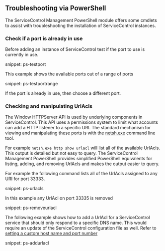 ## Troubleshooting via PowerShell

The ServiceControl Management PowerShell module offers some cmdlets to assist with troubleshooting the installation of ServiceControl instances.

### Check if a port is already in use

Before adding an instance of ServiceControl test if the port to use is currently in use.

snippet: ps-testport

This example shows the available ports out of a range of ports

snippet: ps-testportrange

If the port is already in use, then choose a different port.

### Checking and manipulating UrlAcls

The Window HTTPServer API is used by underlying components in ServiceControl. This API uses a permissions system to limit what accounts can add a HTTP listener to a specific URI. The standard mechanism for viewing and manipulating these ports is with the [netsh.exe](https://technet.microsoft.com/en-us/library/Cc725882.aspx) command line tool.

For example `netsh.exe http show urlacl` will list all of the available UrlAcls. This output is detailed but not easy to query. The ServiceControl Management PowerShell provides simplified PowerShell equivalents for listing, adding, and removing UrlAcls and makes the output easier to query.

For example the following command lists all of the UrlAcls assigned to any URI for port 33333.

snippet: ps-urlacls

In this example any UrlAcl on port 33335 is removed

snippet: ps-removeurlacl

The following example shows how to add a UrlAcl for a ServiceControl service that should only respond to a specific DNS name. This would require an update of the ServiceControl configuration file as well. Refer to [setting a custom host name and port number](/servicecontrol/setting-custom-hostname.md)

snippet: ps-addurlacl
